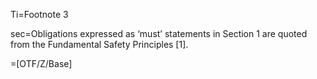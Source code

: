 Ti=Footnote 3

sec=Obligations expressed as ‘must’ statements in Section 1 are quoted from the Fundamental Safety Principles [1].

=[OTF/Z/Base]
